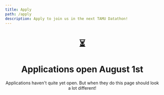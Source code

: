 ```yaml
---
title: Apply
path: /apply
description: Apply to join us in the next TAMU Datathon!
---
```

<center>

# ⏳
# Applications open August 1st
Applications haven't quite yet open. But when they do this page should look a lot different!

</center>